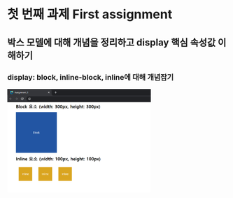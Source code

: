 # 첫 번째 과제 First assignment

## 박스 모델에 대해 개념을 정리하고 display 핵심 속성값 이해하기

### display: block, inline-block, inline에 대해 개념잡기


<img src = "../res/assignment1.png" width="65%">

